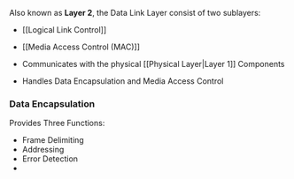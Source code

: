 Also known as __Layer 2__, the Data Link Layer consist of two sublayers:
- [[Logical Link Control]]
- [[Media Access Control (MAC)]]


- Communicates with the physical [[Physical Layer|Layer 1]] Components
- Handles Data Encapsulation and Media Access Control
### Data Encapsulation
Provides Three Functions:
- Frame Delimiting
- Addressing
- Error Detection
- 

